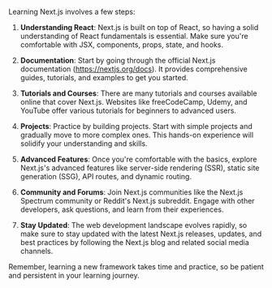 Learning Next.js involves a few steps:

1. **Understanding React**: Next.js is built on top of React, so having a solid understanding of React fundamentals is essential. Make sure you're comfortable with JSX, components, props, state, and hooks.

2. **Documentation**: Start by going through the official Next.js documentation (https://nextjs.org/docs). It provides comprehensive guides, tutorials, and examples to get you started.

3. **Tutorials and Courses**: There are many tutorials and courses available online that cover Next.js. Websites like freeCodeCamp, Udemy, and YouTube offer various tutorials for beginners to advanced users.

4. **Projects**: Practice by building projects. Start with simple projects and gradually move to more complex ones. This hands-on experience will solidify your understanding and skills.

5. **Advanced Features**: Once you're comfortable with the basics, explore Next.js's advanced features like server-side rendering (SSR), static site generation (SSG), API routes, and dynamic routing.

6. **Community and Forums**: Join Next.js communities like the Next.js Spectrum community or Reddit's Next.js subreddit. Engage with other developers, ask questions, and learn from their experiences.

7. **Stay Updated**: The web development landscape evolves rapidly, so make sure to stay updated with the latest Next.js releases, updates, and best practices by following the Next.js blog and related social media channels.

Remember, learning a new framework takes time and practice, so be patient and persistent in your learning journey.
